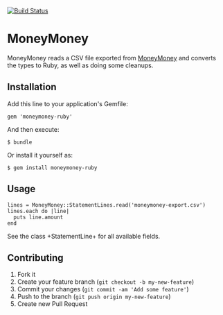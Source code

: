 [![Build Status](https://api.travis-ci.org/phillipoertel/moneymoney-ruby.png?branch=master)](https://travis-ci.org/phillipoertel/moneymoney)

# MoneyMoney

MoneyMoney reads a CSV file exported from [MoneyMoney](http://moneymoney-app.com) and converts the types to Ruby, as well as doing some cleanups.

## Installation

Add this line to your application's Gemfile:

    gem 'moneymoney-ruby'

And then execute:

    $ bundle

Or install it yourself as:

    $ gem install moneymoney-ruby

## Usage

    lines = MoneyMoney::StatementLines.read('moneymoney-export.csv')
    lines.each do |line|
      puts line.amount
    end

See the class +StatementLine+ for all available fields.

## Contributing

1. Fork it
2. Create your feature branch (`git checkout -b my-new-feature`)
3. Commit your changes (`git commit -am 'Add some feature'`)
4. Push to the branch (`git push origin my-new-feature`)
5. Create new Pull Request
